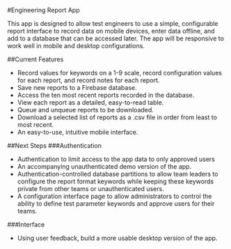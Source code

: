 #Engineering Report App

This app is designed to allow test engineers to use a simple, configurable report interface to record data on mobile devices, enter data offline, and add to a database that can be accessed later. The app will be responsive to work well in mobile and desktop configurations.

##Current Features

* Record values for keywords on a 1-9 scale, record configuration values for each report, and record notes for each report.
* Save new reports to a Firebase database.
* Access the ten most recent reports recorded in the database.
* View each report as a detailed, easy-to-read table.
* Queue and unqueue reports to be downloaded.
* Download a selected list of reports as a .csv file in order from least to most recent.
* An easy-to-use, intuitive mobile interface.

##Next Steps
###Authentication
* Authentication to limit access to the app data to only approved users
* An accompanying unauthenticated demo version of the app.
* Authentication-controlled database partitions to allow team leaders to configure the report format keywords while keeping these keywords private from other teams or unauthenticated users.
* A configuration interface page to allow administrators to control the ability to define test parameter keywords and approve users for their teams.

###Interface
* Using user feedback, build a more usable desktop version of the app.
